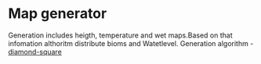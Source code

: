 # Map generator
 Generation includes heigth, temperature and wet maps.Based on that infomation althoritm distribute bioms and Watetlevel. 
Generation algorithm - [diamond-square](https://en.wikipedia.org/wiki/Diamond-square_algorithm)
